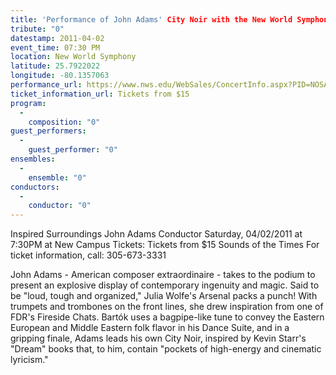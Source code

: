 ```yaml
---
title: 'Performance of John Adams' City Noir with the New World Symphony'
tribute: "0"
datestamp: 2011-04-02
event_time: 07:30 PM
location: New World Symphony
latitude: 25.7922022
longitude: -80.1357063
performance_url: https://www.nws.edu/WebSales/ConcertInfo.aspx?PID=NOSALE56&EID=446
ticket_information_url: Tickets from $15
program: 
  -
    composition: "0"
guest_performers: 
  -
    guest_performer: "0"
ensembles: 
  -
    ensemble: "0"
conductors: 
  -
    conductor: "0"
---
```

Inspired Surroundings 
John Adams Conductor
Saturday, 04/02/2011 at 7:30PM at New Campus
Tickets: Tickets from $15
Sounds of the Times
For ticket information, call: 305-673-3331

John Adams - American composer extraordinaire - takes to the podium to present an explosive display of contemporary ingenuity and magic. Said to be "loud, tough and organized," Julia Wolfe's Arsenal packs a punch! With trumpets and trombones on the front lines, she drew inspiration from one of FDR's Fireside Chats. Bart&#243;k uses a bagpipe-like tune to convey the Eastern European and Middle Eastern folk flavor in his Dance Suite, and in a gripping finale, Adams leads his own City Noir, inspired by Kevin Starr's "Dream" books that, to him, contain "pockets of high-energy and cinematic lyricism."